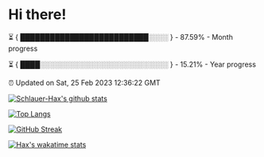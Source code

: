 # Hi there!

⏳ { ██████████████████████████░░░░ } - 87.59% - Month progress

⏳ { ████░░░░░░░░░░░░░░░░░░░░░░░░░░ } - 15.21% - Year progress

⏰ Updated on Sat, 25 Feb 2023 12:36:22 GMT


[![Schlauer-Hax's github stats](https://github-readme-stats.vercel.app/api?username=Schlauer-Hax&show_icons=true&theme=dark&count_private=true)](https://github.com/Schlauer-Hax)


[![Top Langs](https://github-readme-stats.vercel.app/api/top-langs/?username=Schlauer-Hax&layout=compact&theme=dark)](https://github.com/Schlauer-Hax?tab=repositories)

[![GitHub Streak](https://streak-stats.demolab.com?user=Schlauer-Hax&theme=dark)](https://git.io/streak-stats)

[![Hax's wakatime stats](https://github-readme-stats.vercel.app/api/wakatime?username=Hax&theme=dark)](https://wakatime.com/@Hax)

